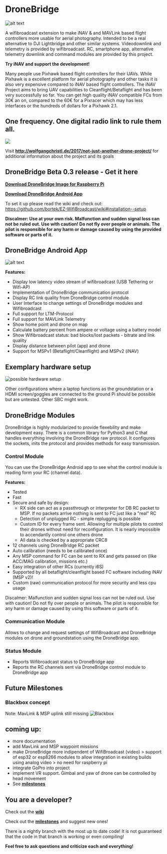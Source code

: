 # DroneBridge
![alt text](https://raw.githubusercontent.com/seeul8er/DroneBridge/master/wiki/DroneBridgeLogo-1_smaller.png)

A wifibroadcast extension to make iNAV & and MAVLink based flight controllers more usable for aerial photography. Intended to be a real alternative to DJI Lightbridge and other similar systems. Videodownlink and telemetry is provided by wifibroadcast. RC, smartphone app, alternative telemetry downlink and command modules are provided by this project.

<b>Try iNAV and support the development!</b>

Many people use Pixhawk based flight controllers for their UAVs. While Pixhawk is a excellent platform for aerial photography and other tasks it is also very expensive compared to iNAV based flight controllers. The iNAV Project aims to bring UAV capabilities to Cleanflight/Betaflight and has been very successfully so far. You can get high quality iNAV compatible FCs from 30€ an on, compared to the 60€ for a Pixracer which may has less interfaces or the hundreds of dollars for a Pixhawk 2.1.


<h2>One frequency. One digital radio link to rule them all.</h2>
<img src="https://github.com/seeul8er/DroneBridge/blob/master/wiki/oneforall.jpg">

Visit <b>http://wolfgangchristl.de/2017/not-just-another-drone-project/</b> for additional information about the project and its goals

<h2>DroneBridge Beta 0.3 release - Get it here</h2>

**[Download DroneBridge Image for Raspberry Pi](https://github.com/seeul8er/DroneBridge/releases/tag/v0.3)**

**[Download DroneBridge Android App](https://forstudents-my.sharepoint.com/personal/ga25puh_forstudents_onmicrosoft_com/_layouts/15/guestaccess.aspx?docid=06b1ff2fa69744f45921789b52f88d853&authkey=AeCN4yiqgmL06Mq-rO1Lz6Y&expiration=2018-01-31T23%3A00%3A00.000Z&e=7422989d8eee49e28a268767350b10b1)**

To set it up please read the wiki and check out: https://github.com/bortek/EZ-WifiBroadcast/wiki#installation--setup


**Discalmer: Use at your own risk. Malfunction and sudden signal loss can not be ruled out. Use with caution! Do not fly over people or animals. The pilot is responsible for any harm or damage caused by using the provided software or parts of it.**

<h2>DroneBridge Android App</h2>

![alt text](https://raw.githubusercontent.com/seeul8er/DroneBridge/master/wiki/dp_app-map-2017-10-29-kleiner.png)

<b>Features:</b>
 - Display low latency video stream of wifibroadcast (USB Tethering or Wifi-AP)
 - Implementation of DroneBridge communication protocol
 - Display RC link quality from DroneBridge control module
 - User Interface to change settings of DroneBridge modules and Wifibroadcast
 - Full support for LTM-Protocol
 - Full support for MAVLink Telemetry
 - Show home point and drone on map
 - Calculate battery percent from ampere or voltage using a battery model
 - Show Wifibroadcast status: bad blocks/lost packets - bitrate and link quality
 - Display distance between pilot (app) and drone
 - Support for MSPv1 (Betaflight/Cleanflight) and MSPv2 (iNAV)

<h2>Exemplary hardware setup</h2>

![possible hardware setup](https://raw.githubusercontent.com/seeul8er/DroneBridge/nightly/wiki/Hardware_setup.png)

Other configurations where a laptop functions as the groundstation or a HDMI screen/goggles are connected to the ground Pi should be possible but are untested. Other SBC might work.

<h2>DroneBridge Modules</h2>

DroneBridge is highly modularized to provide flexebility and make development easy. There is a common library for Python3 and C that handles everything involving the DroneBridge raw protocol. It configures the sockets, inits the protocol and provides methods for easy transmission.

<h3>Control Module</h2>

You can use the DroneBridge Android app to see what the control module is reading form your RC (channel data).

<b>Features:</b>
 - Tested
 - Fast
 - Secure and safe by design: 
   - RX side can act as a passthrough or interpreter for DB RC packet to MSP. If no packets arrive nothing is sent to FC just like a "real" RC
   - Detection of unplugged RC - simple replugging is possible
   - Custom ID for every frame sent. Allowing for multiple pilots to control their drones without need for reconfiguration. It is nearly impossible to accendantly control one others drone
   - All data is checked by a appropriate CRC8
 - 12 channels using DroneBridge RC packet
 - Auto calibration (needs to be calibrated once)
 - Any MSP command for FC can be sent to RX and gets passed on (like ACC/MAG calibration, missions etc.)
 - Easy integration of other RCs (currently i6S)
 - Supported by all betaflight/cleanflight based FC software including iNAV (MSP v2)!
 - Custom (raw) communication protocol for more security and less cpu usage

Discalmer: Malfunction and sudden signal loss can not be ruled out. Use with caution! Do not fly over people or animals. The pilot is responsible for any harm or damage caused by using this software or parts of it.

<h3>Communication Module</h3>

Allows to change and request settings of WifiBroadcast and DroneBridge modules on drone and groundstation using the DroneBridge app.

<h3>Status Module</h3>

 - Reports Wifibroadcast status to DroneBridge app
 - Reports the RC channels sent via DroneBridge control module to DroneBridge app

<h2>Future Milestones</h2>

### Blackbox concept
Note: MavLink & MSP uplink still missing
![Blackbox](https://github.com/seeul8er/DroneBridge/blob/master/wiki/Blackbox.png)

## coming up:
 - more documentation
 - add MavLink and MSP waypoint missions
 - make DroneBridge more indipendent of WifiBroadcast (video) > support of esp32 or esp8266 modules to allow integration in existing builds using analog video > no need for raspberry pi
 - integrate GoPro into project
 - implement VR support. Gimbal and yaw of drone can be controlled by head movement
 - See **[milestones](https://github.com/seeul8er/DroneBridge/wiki/Milestones)**

<h2>You are a developer?</h2>

Check out the **[wiki](https://github.com/seeul8er/DroneBridge/wiki)**

Check out the **[milestones](https://github.com/seeul8er/DroneBridge/wiki/Milestones)** and suggest new ones!

There is a nightly branch with the most up to date code! It is not guaranteed that the code in that branch is working or even compiling!

**Feel free to ask questions and criticize each and everything!**
